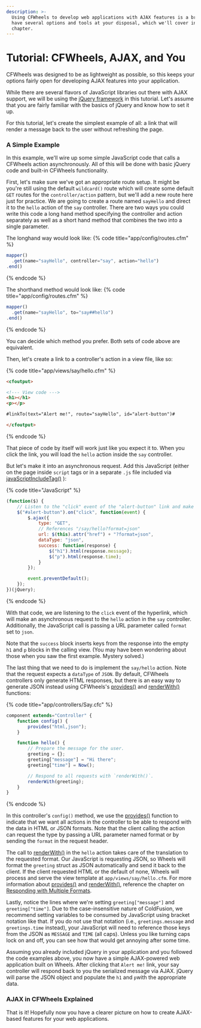 ```yaml
---
description: >-
  Using CFWheels to develop web applications with AJAX features is a breeze. You
  have several options and tools at your disposal, which we'll cover in this
  chapter.
---
```


# Tutorial: CFWheels, AJAX, and You

CFWheels was designed to be as lightweight as possible, so this keeps your options fairly open for developing AJAX features into your application.

While there are several flavors of JavaScript libraries out there with AJAX support, we will be using the [jQuery framework](http://jquery.com) in this tutorial. Let's assume that you are fairly familiar with the basics of jQuery and know how to set it up.

For this tutorial, let's create the simplest example of all: a link that will render a message back to the user without refreshing the page.

### A Simple Example

In this example, we'll wire up some simple JavaScript code that calls a CFWheels action asynchronously. All of this will be done with basic jQuery code and built-in CFWheels functionality.

First, let's make sure we've got an appropriate route setup. It might be you're still using the default `wildcard()` route which will create some default `GET` routes for the `controller/action` pattern, but we'll add a new route here just for practice. We are going to create a route named `sayHello` and direct it to the `hello` action of the `say` controller. There are two ways you could write this code a long hand method specifying the controller and action separately as well as a short hand method that combines the two into a single parameter.

The longhand way would look like:
{% code title="app/config/routes.cfm" %}
```javascript
mapper()
  .get(name="sayHello", controller="say", action="hello")
.end()
```
{% endcode %}

The shorthand method would look like:
{% code title="app/config/routes.cfm" %}
```javascript
mapper()
  .get(name="sayHello", to="say##hello")
.end()
```
{% endcode %}

You can decide which method you prefer. Both sets of code above are equivalent.

Then, let's create a link to a controller's action in a view file, like so:

{% code title="app/views/say/hello.cfm" %}
```html
<cfoutput>

<!--- View code --->
<h1></h1>
<p></p>

#linkTo(text="Alert me!", route="sayHello", id="alert-button")#

</cfoutput>
```
{% endcode %}

That piece of code by itself will work just like you expect it to. When you click the link, you will load the `hello` action inside the `say` controller.

But let's make it into an asynchronous request. Add this JavaScript (either on the page inside `script` tags or in a separate `.js` file included via [javaScriptIncludeTag()](https://api.cfwheels.org/controller.javaScriptIncludeTag.html) ):

{% code title="JavaScript" %}
```javascript
(function($) {
    // Listen to the "click" event of the "alert-button" link and make an AJAX request
    $("#alert-button").on("click", function(event) {
        $.ajax({
            type: "GET",
            // References "/say/hello?format=json"
            url: $(this).attr("href") + "?format=json",
            dataType: "json",
            success: function(response) {
                $("h1").html(response.message);
                $("p").html(response.time);
            }
        });

        event.preventDefault();
    });
})(jQuery);
```
{% endcode %}

With that code, we are listening to the `click` event of the hyperlink, which will make an asynchronous request to the `hello` action in the `say` controller. Additionally, the JavaScript call is passing a URL parameter called `format` set to `json`.

Note that the `success` block inserts keys from the response into the empty `h1` and `p` blocks in the calling view. (You may have been wondering about those when you saw the first example. Mystery solved.)

The last thing that we need to do is implement the `say/hello` action. Note that the request expects a `dataType` of `JSON`. By default, CFWheels controllers only generate HTML responses, but there is an easy way to generate JSON instead using CFWheels's [provides()](https://api.cfwheels.org/controller.provides.html) and [renderWith()](https://api.cfwheels.org/controller.renderWith.html) functions:

{% code title="app/controllers/Say.cfc" %}
```javascript
component extends="Controller" {
    function config() {
        provides("html,json");
    }

    function hello() {
        // Prepare the message for the user.
        greeting = {};
        greeting["message"] = "Hi there";
        greeting["time"] = Now();

        // Respond to all requests with `renderWith()`.
        renderWith(greeting);
    }
}
```
{% endcode %}

In this controller's `config()` method, we use the [provides()](https://api.cfwheels.org/controller.provides.html) function to indicate that we want all actions in the controller to be able to respond with the data in HTML or JSON formats. Note that the client calling the action can request the type by passing a URL parameter named format or by sending the `format` in the request header.

The call to [renderWith()](https://api.cfwheels.org/controller.renderWith.html) in the `hello` action takes care of the translation to the requested format. Our JavaScript is requesting JSON, so Wheels will format the `greeting` struct as JSON automatically and send it back to the client. If the client requested HTML or the default of none, Wheels will process and serve the view template at `app/views/say/hello.cfm`. For more information about  [provides()](https://api.cfwheels.org/controller.provides.html) and  [renderWith()](https://api.cfwheels.org/controller.renderWith.html), reference the chapter on [Responding with Multiple Formats](https://guides.cfwheels.org/2.5.0/v/3.0.0-snapshot/handling-requests-with-controllers/responding-with-multiple-formats).

Lastly, notice the lines where we're setting `greeting["message"]` and `greeting["time"]`. Due to the case-insensitive nature of ColdFusion, we recommend setting variables to be consumed by JavaScript using bracket notation like that. If you do not use that notation (i.e., `greetings.message` and `greetings.time` instead), your JavaScript will need to reference those keys from the JSON as `MESSAGE` and `TIME` (all caps). Unless you like turning caps lock on and off, you can see how that would get annoying after some time.

Assuming you already included jQuery in your application and you followed the code examples above, you now have a simple AJAX-powered web application built on Wheels. After clicking that `Alert me!` link, your say controller will respond back to you the serialized message via AJAX. jQuery will parse the JSON object and populate the `h1` and `p`with the appropriate data.

### AJAX in CFWheels Explained

That is it! Hopefully now you have a clearer picture on how to create AJAX-based features for your web applications.
